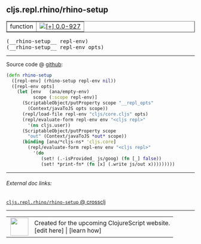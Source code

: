## cljs.repl.rhino/rhino-setup



 <table border="1">
<tr>
<td>function</td>
<td><a href="https://github.com/cljsinfo/cljs-api-docs/tree/0.0-927"><img valign="middle" alt="[+] 0.0-927" title="Added in 0.0-927" src="https://img.shields.io/badge/+-0.0--927-lightgrey.svg"></a> </td>
</tr>
</table>


 <samp>
(__rhino-setup__ repl-env)<br>
</samp>
 <samp>
(__rhino-setup__ repl-env opts)<br>
</samp>

---







Source code @ [github](https://github.com/clojure/clojurescript/blob/r2644/src/clj/cljs/repl/rhino.clj#L110-L126):

```clj
(defn rhino-setup
  ([repl-env] (rhino-setup repl-env nil))
  ([repl-env opts]
    (let [env   (ana/empty-env)
          scope (:scope repl-env)]
      (ScriptableObject/putProperty scope "__repl_opts"
        (Context/javaToJS opts scope))
      (repl/load-file repl-env "cljs/core.cljs" opts)
      (repl/evaluate-form repl-env env "<cljs repl>"
        '(ns cljs.user))
      (ScriptableObject/putProperty scope
        "out" (Context/javaToJS *out* scope))
      (binding [ana/*cljs-ns* 'cljs.core]
        (repl/evaluate-form repl-env env "<cljs repl>"
          '(do
             (set! (.-isProvided_ js/goog) (fn [_] false))
             (set! *print-fn* (fn [x] (.write js/out x)))))))))
```

<!--
Repo - tag - source tree - lines:

 <pre>
clojurescript @ r2644
└── src
    └── clj
        └── cljs
            └── repl
                └── <ins>[rhino.clj:110-126](https://github.com/clojure/clojurescript/blob/r2644/src/clj/cljs/repl/rhino.clj#L110-L126)</ins>
</pre>

-->

---



###### External doc links:

[`cljs.repl.rhino/rhino-setup` @ crossclj](http://crossclj.info/fun/cljs.repl.rhino/rhino-setup.html)<br>

---

 <table>
<tr><td>
<img valign="middle" align="right" width="48px" src="http://i.imgur.com/Hi20huC.png">
</td><td>
Created for the upcoming ClojureScript website.<br>
[edit here] | [learn how]
</td></tr></table>

[edit here]:https://github.com/cljsinfo/cljs-api-docs/blob/master/cljsdoc/cljs.repl.rhino/rhino-setup.cljsdoc
[learn how]:https://github.com/cljsinfo/cljs-api-docs/wiki/cljsdoc-files

<!--

This information was too distracting to show to readers, but I'll leave it
commented here since it is helpful to:

- pretty-print the data used to generate this document
- and show how to retrieve that data



The API data for this symbol:

```clj
{:ns "cljs.repl.rhino",
 :name "rhino-setup",
 :type "function",
 :signature ["[repl-env]" "[repl-env opts]"],
 :source {:code "(defn rhino-setup\n  ([repl-env] (rhino-setup repl-env nil))\n  ([repl-env opts]\n    (let [env   (ana/empty-env)\n          scope (:scope repl-env)]\n      (ScriptableObject/putProperty scope \"__repl_opts\"\n        (Context/javaToJS opts scope))\n      (repl/load-file repl-env \"cljs/core.cljs\" opts)\n      (repl/evaluate-form repl-env env \"<cljs repl>\"\n        '(ns cljs.user))\n      (ScriptableObject/putProperty scope\n        \"out\" (Context/javaToJS *out* scope))\n      (binding [ana/*cljs-ns* 'cljs.core]\n        (repl/evaluate-form repl-env env \"<cljs repl>\"\n          '(do\n             (set! (.-isProvided_ js/goog) (fn [_] false))\n             (set! *print-fn* (fn [x] (.write js/out x)))))))))",
          :title "Source code",
          :repo "clojurescript",
          :tag "r2644",
          :filename "src/clj/cljs/repl/rhino.clj",
          :lines [110 126]},
 :full-name "cljs.repl.rhino/rhino-setup",
 :full-name-encode "cljs.repl.rhino/rhino-setup",
 :history [["+" "0.0-927"]]}

```

Retrieve the API data for this symbol:

```clj
;; from Clojure REPL
(require '[clojure.edn :as edn])
(-> (slurp "https://raw.githubusercontent.com/cljsinfo/cljs-api-docs/catalog/cljs-api.edn")
    (edn/read-string)
    (get-in [:symbols "cljs.repl.rhino/rhino-setup"]))
```

-->
